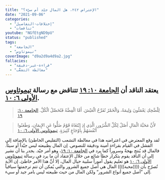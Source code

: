 ```yaml
---
title: "الإعتراض ٢٤٢، هل المال جيّد أم سيّء؟"
date: "2021-09-06"
categories:
  - "إختلافات-التفاصيل"
  - "تناقضات"
youtube: "NGfEtgND9pU"
status: "published"
tags:
  - "الجامعة"
  - "تيموثاوس"
coverImage: "d9a2d9a4d9a2.jpg"
fallacies:
  - "قراءة-غير-دقيقة"
  - "مغالطة التشعُّب"
---
```


## **يعتقد الناقد أن [الجامعة ١٠: ١٩](https://www.bible.com//bible/101/ECC.10.19) تتناقض مع رسالة [تيموثاوس الأولى ٦: ١٠](https://www.bible.com//bible/101/1TI.6.10).**

> لِلْضَّحِكِ يَعْمَلُونَ وَلِيمَةً، وَالْخَمْرُ تُفَرِّحُ الْعَيْشَ. أَمَّا الْفِضَّةُ فَتُحَصِّلُ الْكُلَّ. [الجامعة ١٠: ١٩](https://www.bible.com//bible/101/ECC.10.19)

> لأَنَّ مَحَبَّةَ الْمَالِ أَصْلٌ لِكُلِّ الشُّرُورِ، الَّذِي إِذِ ابْتَغَاهُ قَوْمٌ ضَلُّوا عَنِ الإِيمَانِ، وَطَعَنُوا أَنْفُسَهُمْ بِأَوْجَاعٍ كَثِيرَةٍ. [تيموثاوس الأولى ٦: ١٠](https://www.bible.com//bible/101/1TI.6.10)

لقد وقع المعترض في اعتراضه هذا في مغالطة التشعب (التقليص الخاطئ) بالإضافة إلى الفشل في القيام بقراءة أمينة ودقيقة للنصوص. إن المال بطبيعته ليس جيّداً أو سيئاً. فالمال قد يُنتج بهجةً وسروراً كما يرد في [الجامعة ١٠: ١٩](https://www.bible.com//bible/101/ECC.10.19)، وهو أمر جيّد. يجدر بنا أن نشير إلى أن الناقد يقوم بتكرار خطأ شائع من خلال الإعتقاد أن ما يرد في رسالة [تيموثاوس الأولى ٦: ١٠](https://www.bible.com//bible/101/1TI.6.10) هو تعليم يقول أموراً سلبية حيال المال، إلا أنَّ هذا الأمر خاطئ. إن الآية تُصرّح بأن ((((محبة)))) المال هي أصل جميع الشرور والتي يُمكن أن تتم ترجمتها سياقياً إلى ”أصل جميع أنواع الشرور“ ولكن المال من حيث طبيعته ليس بامر جيد أو سيء.
